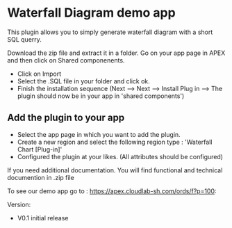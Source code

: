 # Waterfall Diagram demo app

This plugin allows you to simply generate waterfall diagram with a short SQL querry. 

Download the zip file and extract it in a folder.
Go on your app page in APEX and then click on Shared componenents.
- Click on Import
- Select the .SQL file in your folder and click ok.
- Finish the installation sequence (Next --> Next --> Install Plug in --> The plugin should now be in your app in 'shared components')

## Add the plugin to your app
- Select the app page in which you want to add the plugin.
- Create a new region and select the following region type : 'Waterfall Chart [Plug-in]'
- Configured the plugin at your likes. (All attributes should be configured)

If you need additional documentation. You will find functional and technical documention in .zip file

To see our demo app go to : https://apex.cloudlab-sh.com/ords/f?p=100:

Version:
*  V0.1 initial release
